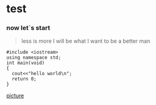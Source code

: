 # test
### now let`s start

>less is more
>I will be what I want
>to be a better man

```
#include <iostream>
using namespace std;
int main(void)
{
  cout<<"hello world\n";
  return 0;
}
```
[picture](http://a2.qpic.cn/psb?/V11JkC4u1YdnGY/iZ9cMWcXveYdI.9heF*PS5v5qG9bMwCxrBSEm0HW1LI!/b/dIUBAAAAAAAA&bo=qwYABUAOsAoRCWI!&w=417&h=312&rf=travel&t=5)
